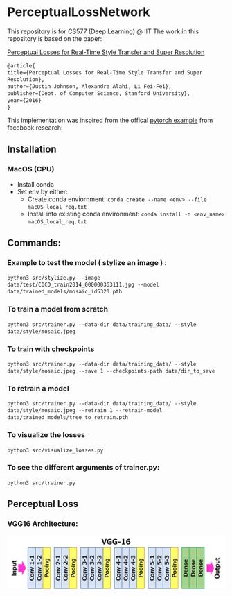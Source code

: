# PerceptualLossNetwork
This repository is for CS577 (Deep Learning) @ IIT
The work in this repository is based on the paper:

[Perceptual Losses for Real-Time Style Transfer and Super Resolution](https://arxiv.org/pdf/1603.08155v1.pdf)

```
@article{
title={Perceptual Losses for Real-Time Style Transfer and Super Resolution},
author={Justin Johnson, Alexandre Alahi, Li Fei-Fei},
publisher={Dept. of Computer Science, Stanford University},
year={2016}
}
```
This implementation was inspired from the offical [pytorch example](https://github.com/pytorch/examples/tree/master/fast_neural_style) from facebook research:


## Installation
### MacOS (CPU)
- Install conda 
- Set env by either:
    - Create conda enviornment: `conda create --name <env> --file macOS_local_req.txt`
    - Install into existing conda environment: `conda install -n <env_name> macOS_local_req.txt`

## Commands:
### Example to test the model ( stylize an image ) :
    python3 src/stylize.py --image data/test/COCO_train2014_000000363111.jpg --model data/trained_models/mosaic_id5320.pth

### To train a model from scratch
    python3 src/trainer.py --data-dir data/training_data/ --style data/style/mosaic.jpeg

### To train with checkpoints
    python3 src/trainer.py --data-dir data/training_data/ --style data/style/mosaic.jpeg --save 1 --checkpoints-path data/dir_to_save

### To retrain a model
    python3 src/trainer.py --data-dir data/training_data/ --style data/style/mosaic.jpeg --retrain 1 --retrain-model data/trained_models/tree_to_retrain.pth

### To visualize the losses
    python3 src/visualize_losses.py
    
### To see the different arguments of trainer.py:
    python3 src/trainer.py
    
## Perceptual Loss
### VGG16 Architecture:
![VGG16 Architecture](vgg16ARCH.png)
